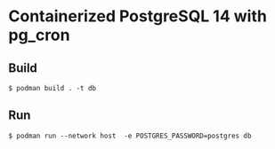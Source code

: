 # Containerized PostgreSQL 14 with pg_cron

## Build
```
$ podman build . -t db
```

## Run
```
$ podman run --network host  -e POSTGRES_PASSWORD=postgres db
```
